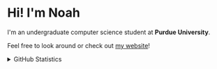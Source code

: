 # Hi! I'm Noah

I'm an undergraduate computer science student at **Purdue University**.

Feel free to look around or check out [my website](https://ntrupin.com)!

<details><summary>GitHub Statistics</summary><p>
    <a href="https://github.com/ntrupin">
        <img src="https://raw.githubusercontent.com/ntrupin/github-stats/master/generated/overview.svg#gh-dark-mode-only" />
        <img src="https://raw.githubusercontent.com/ntrupin/github-stats/master/generated/overview.svg#gh-light-mode-only" />
        <img src="https://raw.githubusercontent.com/ntrupin/github-stats/master/generated/languages.svg#gh-dark-mode-only" />
        <img src="https://raw.githubusercontent.com/ntrupin/github-stats/master/generated/languages.svg#gh-light-mode-only" />
    </a>
</p></details>